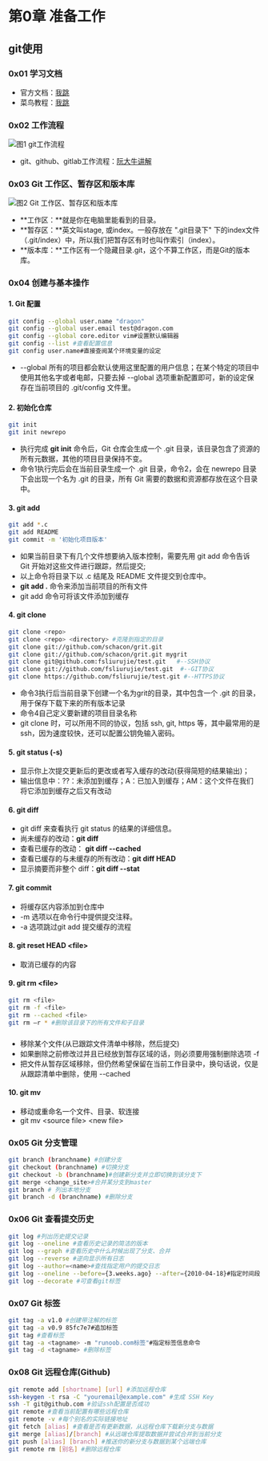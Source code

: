 # 第0章 准备工作

## git使用

### 0x01 学习文档

* 官方文档：[我跳](https://git-scm.com/)
* 菜鸟教程：[我跳](https://www.runoob.com/git/git-tutorial.html)

### 0x02 工作流程

![&#x56FE;1 git&#x5DE5;&#x4F5C;&#x6D41;&#x7A0B;](https://cdn.jsdelivr.net/gh/Dragonliu2018/FigureBed@master/img/Snipaste_2020-03-18_22-47-07.jpg)

* git、github、gitlab工作流程：[阮大牛讲解](http://www.ruanyifeng.com/blog/2015/12/git-workflow.html)

### 0x03 Git 工作区、暂存区和版本库

![&#x56FE;2 Git &#x5DE5;&#x4F5C;&#x533A;&#x3001;&#x6682;&#x5B58;&#x533A;&#x548C;&#x7248;&#x672C;&#x5E93;](https://cdn.jsdelivr.net/gh/Dragonliu2018/FigureBed@master/img/Snipaste_2020-03-19_18-27-19.jpg)

* **工作区：**就是你在电脑里能看到的目录。
* **暂存区：**英文叫stage, 或index。一般存放在 ".git目录下" 下的index文件（.git/index）中，所以我们把暂存区有时也叫作索引（index）。
* **版本库：**工作区有一个隐藏目录.git，这个不算工作区，而是Git的版本库。

### 0x04 创建与基本操作

#### **1. Git 配置**

```bash
git config --global user.name "dragon" 
git config --global user.email test@dragon.com
git config --global core.editor vim#设置默认编辑器
git config --list #查看配置信息
git config user.name#直接查阅某个环境变量的设定
```

* --global 所有的项目都会默认使用这里配置的用户信息；在某个特定的项目中使用其他名字或者电邮，只要去掉 --global 选项重新配置即可，新的设定保存在当前项目的 .git/config 文件里。

#### 2. 初始化仓库

```bash
git init
git init newrepo
```

*  执行完成 **git init** 命令后，Git 仓库会生成一个 .git 目录，该目录包含了资源的所有元数据，其他的项目目录保持不变。
* 命令1执行完后会在当前目录生成一个 .git 目录，命令2，会在 newrepo 目录下会出现一个名为 .git 的目录，所有 Git 需要的数据和资源都存放在这个目录中。

#### 3. git add

```bash
git add *.c
git add README
git commit -m '初始化项目版本'
```

* 如果当前目录下有几个文件想要纳入版本控制，需要先用 git add 命令告诉 Git 开始对这些文件进行跟踪，然后提交;
* 以上命令将目录下以 .c 结尾及 README 文件提交到仓库中。
*  **git add .** 命令来添加当前项目的所有文件
* git add 命令可将该文件添加到缓存

#### 4. git clone

```bash
git clone <repo>
git clone <repo> <directory> #克隆到指定的目录
git clone git://github.com/schacon/grit.git
git clone git://github.com/schacon/grit.git mygrit
git clone git@github.com:fsliurujie/test.git   #--SSH协议
git clone git://github.com/fsliurujie/test.git  #--GIT协议
git clone https://github.com/fsliurujie/test.git #--HTTPS协议
```

* 命令3执行后当前目录下创建一个名为grit的目录，其中包含一个 .git 的目录，用于保存下载下来的所有版本记录
* 命令4自己定义要新建的项目目录名称
* git clone 时，可以所用不同的协议，包括 ssh, git, https 等，其中最常用的是 ssh，因为速度较快，还可以配置公钥免输入密码。

#### 5. git status \(-s\) 

* 显示你上次提交更新后的更改或者写入缓存的改动\(获得简短的结果输出\)；
* 输出信息中：??：未添加到缓存；A：已加入到缓存；AM：这个文件在我们将它添加到缓存之后又有改动

#### 6. git diff

* git diff 来查看执行 git status 的结果的详细信息。
* 尚未缓存的改动：**git diff**    
* 查看已缓存的改动： **git diff --cached**
* 查看已缓存的与未缓存的所有改动：**git diff HEAD**
* 显示摘要而非整个 diff：**git diff --stat**

#### 7. git commit

* 将缓存区内容添加到仓库中
* -m 选项以在命令行中提供提交注释。
* -a 选项跳过git add 提交缓存的流程

#### 8. git reset HEAD &lt;file&gt;

* 取消已缓存的内容

#### 9. git rm &lt;file&gt;

```bash
git rm <file>
git rm -f <file>
git rm --cached <file>
git rm –r * #删除该目录下的所有文件和子目录
```

### 

* 移除某个文件\(从已跟踪文件清单中移除，然后提交\)
* 如果删除之前修改过并且已经放到暂存区域的话，则必须要用强制删除选项 -f
* 把文件从暂存区域移除，但仍然希望保留在当前工作目录中，换句话说，仅是从跟踪清单中删除，使用 --cached 

#### 10. git mv

* 移动或重命名一个文件、目录、软连接
* git mv &lt;source file&gt; &lt;new file&gt;

### 0x05 Git 分支管理

```bash
git branch (branchname) #创建分支
git checkout (branchname) #切换分支
git checkout -b (branchname)#创建新分支并立即切换到该分支下
git merge <change_site>#合并某分支到master
git branch # 列出本地分支
git branch -d (branchname) #删除分支
```

### 0x06 Git 查看提交历史

```bash
git log #列出历史提交记录
git log --oneline #查看历史记录的简洁的版本
git log --graph #查看历史中什么时候出现了分支、合并
git log --reverse #逆向显示所有日志
git log --author=<name>#查找指定用户的提交日志
git log --oneline --before={3.weeks.ago} --after={2010-04-18}#指定时间段
git log --decorate #可查看git标签
```

### 0x07 Git 标签

```bash
git tag -a v1.0 #创建带注解的标签
git tag -a v0.9 85fc7e7#追加标签
git tag #查看标签
git tag -a <tagname> -m "runoob.com标签"#指定标签信息命令
git tag -d <tagname> #删除标签
```

### 0x08 Git 远程仓库\(Github\)

```bash
git remote add [shortname] [url] #添加远程仓库
ssh-keygen -t rsa -C "youremail@example.com" #生成 SSH Key
ssh -T git@github.com #验证ssh配置是否成功
git remote #查看当前配置有哪些远程仓库
git remote -v #每个别名的实际链接地址
git fetch [alias] #查看是否有更新数据，从远程仓库下载新分支与数据
git merge [alias]/[branch] #从远端仓库提取数据并尝试合并到当前分支
git push [alias] [branch] #推送你的新分支与数据到某个远端仓库
git remote rm [别名] #删除远程仓库
```

